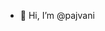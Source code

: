 - 👋 Hi, I’m @pajvani

<!---
pajvani/pajvani is a ✨ special ✨ repository because its `README.md` (this file) appears on your GitHub profile.
You can click the Preview link to take a look at your changes.
--->
